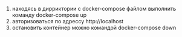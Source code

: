 1. находясь в дирриктории с docker-compose файлом выполнить команду docker-compose up 
2. авторизоваться по адрессу http://localhost
3. остановить контейнер можно командой docker-compose down
